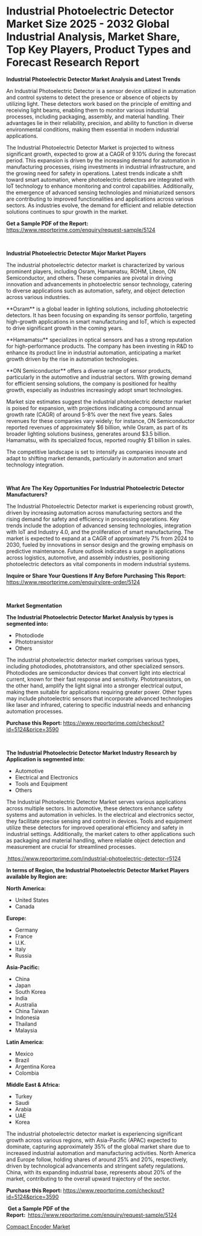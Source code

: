<p><h1>Industrial Photoelectric Detector Market Size 2025 - 2032 Global Industrial Analysis, Market Share, Top Key Players, Product Types and Forecast Research Report</h1></p><p><strong>Industrial Photoelectric Detector Market Analysis and Latest Trends</strong></p>
<p><p>An Industrial Photoelectric Detector is a sensor device utilized in automation and control systems to detect the presence or absence of objects by utilizing light. These detectors work based on the principle of emitting and receiving light beams, enabling them to monitor various industrial processes, including packaging, assembly, and material handling. Their advantages lie in their reliability, precision, and ability to function in diverse environmental conditions, making them essential in modern industrial applications.</p><p>The Industrial Photoelectric Detector Market is projected to witness significant growth, expected to grow at a CAGR of 9.10% during the forecast period. This expansion is driven by the increasing demand for automation in manufacturing processes, rising investments in industrial infrastructure, and the growing need for safety in operations. Latest trends indicate a shift toward smart automation, where photoelectric detectors are integrated with IoT technology to enhance monitoring and control capabilities. Additionally, the emergence of advanced sensing technologies and miniaturized sensors are contributing to improved functionalities and applications across various sectors. As industries evolve, the demand for efficient and reliable detection solutions continues to spur growth in the market.</p></p>
<p><strong>Get a Sample PDF of the Report:&nbsp;</strong> <a href="https://www.reportprime.com/enquiry/request-sample/5124?utm_campaign=2809&utm_medium=2&utm_source=Github&utm_content=ia&utm_term=19032025&utm_id=industrial-photoelectric-detector">https://www.reportprime.com/enquiry/request-sample/5124</a></p>
<p>&nbsp;</p>
<p><strong>Industrial Photoelectric Detector Major Market Players</strong></p>
<p><p>The industrial photoelectric detector market is characterized by various prominent players, including Osram, Hamamatsu, ROHM, Liteon, ON Semiconductor, and others. These companies are pivotal in driving innovation and advancements in photoelectric sensor technology, catering to diverse applications such as automation, safety, and object detection across various industries.</p><p>**Osram** is a global leader in lighting solutions, including photoelectric detectors. It has been focusing on expanding its sensor portfolio, targeting high-growth applications in smart manufacturing and IoT, which is expected to drive significant growth in the coming years.</p><p>**Hamamatsu** specializes in optical sensors and has a strong reputation for high-performance products. The company has been investing in R&D to enhance its product line in industrial automation, anticipating a market growth driven by the rise in automation technologies.</p><p>**ON Semiconductor** offers a diverse range of sensor products, particularly in the automotive and industrial sectors. With growing demand for efficient sensing solutions, the company is positioned for healthy growth, especially as industries increasingly adopt smart technologies.</p><p>Market size estimates suggest the industrial photoelectric detector market is poised for expansion, with projections indicating a compound annual growth rate (CAGR) of around 5-8% over the next five years. Sales revenues for these companies vary widely; for instance, ON Semiconductor reported revenues of approximately $6 billion, while Osram, as part of its broader lighting solutions business, generates around $3.5 billion. Hamamatsu, with its specialized focus, reported roughly $1 billion in sales.</p><p>The competitive landscape is set to intensify as companies innovate and adapt to shifting market demands, particularly in automation and smart technology integration.</p></p>
<p>&nbsp;</p>
<p><strong>What Are The Key Opportunities For Industrial Photoelectric Detector Manufacturers?</strong></p>
<p><p>The Industrial Photoelectric Detector market is experiencing robust growth, driven by increasing automation across manufacturing sectors and the rising demand for safety and efficiency in processing operations. Key trends include the adoption of advanced sensing technologies, integration with IoT and Industry 4.0, and the proliferation of smart manufacturing. The market is expected to expand at a CAGR of approximately 7% from 2024 to 2030, fueled by innovations in sensor design and the growing emphasis on predictive maintenance. Future outlook indicates a surge in applications across logistics, automotive, and assembly industries, positioning photoelectric detectors as vital components in modern industrial systems.</p></p>
<p><strong>Inquire or Share Your Questions If Any Before Purchasing This Report:</strong> <a href="https://www.reportprime.com/enquiry/pre-order/5124?utm_campaign=2809&utm_medium=2&utm_source=Github&utm_content=ia&utm_term=19032025&utm_id=industrial-photoelectric-detector">https://www.reportprime.com/enquiry/pre-order/5124</a></p>
<p>&nbsp;</p>
<p><strong>Market Segmentation</strong></p>
<p><strong>The Industrial Photoelectric Detector Market Analysis by types is segmented into:</strong></p>
<p><ul><li>Photodiode</li><li>Phototransistor</li><li>Others</li></ul></p>
<p><p>The industrial photoelectric detector market comprises various types, including photodiodes, phototransistors, and other specialized sensors. Photodiodes are semiconductor devices that convert light into electrical current, known for their fast response and sensitivity. Phototransistors, on the other hand, amplify the light signal into a stronger electrical output, making them suitable for applications requiring greater power. Other types may include photoelectric sensors that incorporate advanced technologies like laser and infrared, catering to specific industrial needs and enhancing automation processes.</p></p>
<p><strong>Purchase this Report:&nbsp;</strong><a href="https://www.reportprime.com/checkout?id=5124&price=3590&utm_campaign=2809&utm_medium=2&utm_source=Github&utm_content=ia&utm_term=19032025&utm_id=industrial-photoelectric-detector">https://www.reportprime.com/checkout?id=5124&price=3590</a></p>
<p>&nbsp;</p>
<p><strong>The Industrial Photoelectric Detector Market Industry Research by Application is segmented into:</strong></p>
<p><ul><li>Automotive</li><li>Electrical and Electronics</li><li>Tools and Equipment</li><li>Others</li></ul></p>
<p><p>The Industrial Photoelectric Detector Market serves various applications across multiple sectors. In automotive, these detectors enhance safety systems and automation in vehicles. In the electrical and electronics sector, they facilitate precise sensing and control in devices. Tools and equipment utilize these detectors for improved operational efficiency and safety in industrial settings. Additionally, the market caters to other applications such as packaging and material handling, where reliable object detection and measurement are crucial for streamlined processes.</p></p>
<p><a href="https://www.reportprime.com/industrial-photoelectric-detector-r5124?utm_campaign=2809&utm_medium=2&utm_source=Github&utm_content=ia&utm_term=19032025&utm_id=industrial-photoelectric-detector">&nbsp;https://www.reportprime.com/industrial-photoelectric-detector-r5124</a></p>
<p><strong>In terms of Region, the Industrial Photoelectric Detector Market Players available by Region are:</strong></p>
<p>
    <p> <strong> North America: </strong>
        <ul>
            <li>United States</li>
            <li>Canada</li>
        </ul>
        </p> 
    <p> <strong> Europe: </strong>
        <ul>
            <li>Germany</li>
            <li>France</li>
            <li>U.K.</li>
            <li>Italy</li>
            <li>Russia</li>
        </ul>
        </p> 
    <p> <strong> Asia-Pacific: </strong>
        <ul>
            <li>China</li>
            <li>Japan</li>
            <li>South Korea</li>
            <li>India</li>
            <li>Australia</li>
            <li>China Taiwan</li>
            <li>Indonesia</li>
            <li>Thailand</li>
            <li>Malaysia</li>
        </ul>
        </p> 
    <p> <strong> Latin America: </strong>
        <ul>
            <li>Mexico</li>
            <li>Brazil</li>
            <li>Argentina Korea</li>
            <li>Colombia</li>
        </ul>
        </p> 
    <p> <strong> Middle East & Africa: </strong>
        <ul>
            <li>Turkey</li>
            <li>Saudi</li>
            <li>Arabia</li>
            <li>UAE</li>
            <li>Korea</li>
        </ul>
    </p>
    </p>
<p><p>The industrial photoelectric detector market is experiencing significant growth across various regions, with Asia-Pacific (APAC) expected to dominate, capturing approximately 35% of the global market share due to increased industrial automation and manufacturing activities. North America and Europe follow, holding shares of around 25% and 20%, respectively, driven by technological advancements and stringent safety regulations. China, with its expanding industrial base, represents about 20% of the market, contributing to the overall upward trajectory of the sector.</p></p>
<p><strong>Purchase this Report: </strong><a href="https://www.reportprime.com/checkout?id=5124&price=3590&utm_campaign=2809&utm_medium=2&utm_source=Github&utm_content=ia&utm_term=19032025&utm_id=industrial-photoelectric-detector">https://www.reportprime.com/checkout?id=5124&price=3590</a></p>
<p>&nbsp;<strong>Get a Sample PDF of the Report:&nbsp;&nbsp;</strong><a href="https://www.reportprime.com/enquiry/request-sample/5124?utm_campaign=2809&utm_medium=2&utm_source=Github&utm_content=ia&utm_term=19032025&utm_id=industrial-photoelectric-detector">https://www.reportprime.com/enquiry/request-sample/5124</a></p>
<p><strong></strong></p>
<p><p><a href="https://github.com/techerghalim/Market-Research-Report-List-1/blob/main/compact-encoder-market.md?utm_campaign=2809&utm_medium=2&utm_source=Github&utm_content=ia&utm_term=19032025&utm_id=industrial-photoelectric-detector">Compact Encoder Market</a></p></p>